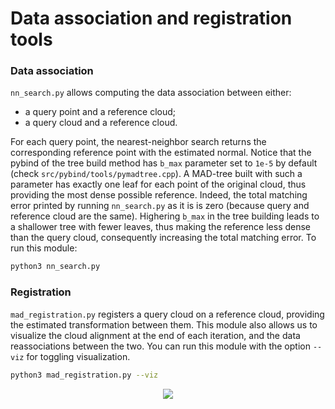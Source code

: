 
# Data association and registration tools
### Data association
`nn_search.py` allows computing the data association between either:
- a query point and a reference cloud;
- a query cloud and a reference cloud.

For each query point, the nearest-neighbor search returns the corresponding reference point with the estimated normal.
Notice that the pybind of the tree build method has `b_max` parameter set to `1e-5` by default (check `src/pybind/tools/pymadtree.cpp`). A MAD-tree built with such a parameter has exactly one leaf for each point of the original cloud, thus providing the most dense possible reference.
Indeed, the total matching error printed by running `nn_search.py` as it is is zero (because query and reference cloud are the same). Highering `b_max` in the tree building leads to a shallower tree with fewer leaves, thus making the reference less dense than the query cloud, consequently increasing the total matching error.
To run this module:
```bash
python3 nn_search.py
```
### Registration
`mad_registration.py` registers a query cloud on a reference cloud, providing the estimated transformation between them. This module also allows us to visualize the cloud alignment at the end of each iteration, and the data reassociations between the two.
You can run this module with the option `--viz` for toggling visualization.
```bash
python3 mad_registration.py --viz
```

<div align="center">
        <a href=""><img src="mad-registration.gif?raw=true"/></a>   
</div>
